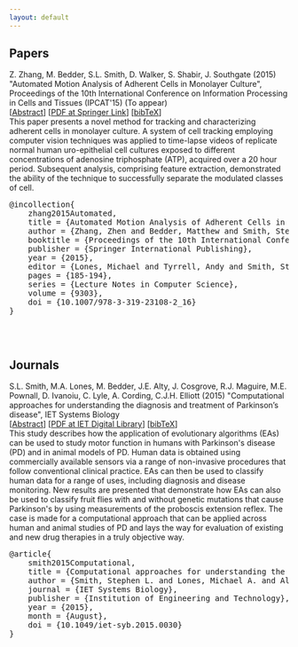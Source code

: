 ```yaml
---
layout: default
---
```


## Papers

<div class="publication" id="zhang2015automated">
	<span class="authors">Z. Zhang, M. Bedder, S.L. Smith, D. Walker, S. Shabir, J. Southgate</span>
	<span class="year">(2015)</span>
	<span class="title">"Automated Motion Analysis of Adherent Cells in Monolayer Culture"</span>,
	<span class="location">Proceedings of the 10th International Conference on Information Processing in Cells and Tissues (IPCAT'15)</span>
	<span class="notes">(To appear)</span>
	<div class="links">
		<span class="links_abstract">[<a href="#zhang2015automated_abstract" class="reveal" rel="zhang2015automated_abstract">Abstract</a>]</span>
		<span class="links_pdf">[<a href="http://link.springer.com/chapter/10.1007/978-3-319-23108-2_16">PDF at Springer Link</a>]</span>
		<span class="links_bibtex">[<a href="#zhang2015automated_bibtex" class="reveal" rel="zhang2015automated_bibtex">bibTeX</a>]</span>
	</div>
	<div class="abstract" id="zhang2015automated_abstract">
		This paper presents a novel method for tracking and characterizing adherent cells in monolayer culture. A system of cell tracking employing computer vision techniques was applied to time-lapse videos of replicate normal human uro-epithelial cell cultures exposed to different concentrations of adenosine triphosphate (ATP), acquired over a 20 hour period. Subsequent analysis, comprising feature extraction, demonstrated the ability of the technique to successfully separate the modulated classes of cell.
	</div>
	<pre class="bibtex" id="zhang2015automated_bibtex">
@incollection{
	zhang2015Automated,
	title = {Automated Motion Analysis of Adherent Cells in Monolayer Culture},
	author = {Zhang, Zhen and Bedder, Matthew and Smith, Stephen L. and Walker, Dawn and Shabir, Saqib and Southgate, Jennifer},
	booktitle = {Proceedings of the 10th International Conference on Information Processing in Cells and Tissues},
	publisher = {Springer International Publishing},
	year = {2015},
	editor = {Lones, Michael and Tyrrell, Andy and Smith, Stephen and Fogel, Gary},
	pages = {185-194},
	series = {Lecture Notes in Computer Science},
	volume = {9303},
	doi = {10.1007/978-3-319-23108-2_16}
}
	</pre>
</div>

<br/>

## Journals

<div class="publication" id="smith2015computational">
	<span class="authors">S.L. Smith, M.A. Lones, M. Bedder, J.E. Alty, J. Cosgrove, R.J. Maguire, M.E. Pownall, D. Ivanoiu, C. Lyle, A. Cording, C.J.H. Elliott</span>
	<span class="year">(2015)</span>
	<span class="title">"Computational approaches for understanding the diagnosis and treatment of Parkinson’s disease"</span>,
	<span class="location">IET Systems Biology</span>
	<span class="notes"></span>
	<div class="links">
		<span class="links_abstract">[<a href="#smith2015computational_abstract" class="reveal" rel="smith2015computational_abstract">Abstract</a>]</span>
		<span class="links_pdf">[<a href="http://digital-library.theiet.org/content/journals/10.1049/iet-syb.2015.0030">PDF at IET Digital Library</a>]</span>
		<span class="links_bibtex">[<a href="#smith2015computational_bibtex" class="reveal" rel="smith2015computational_bibtex">bibTeX</a>]</span>
	</div>
	<div class="abstract" id="smith2015computational_abstract">
		This study describes how the application of evolutionary algorithms (EAs) can be used to study motor function in humans with Parkinson's disease (PD) and in animal models of PD. Human data is obtained using commercially available sensors via a range of non-invasive procedures that follow conventional clinical practice. EAs can then be used to classify human data for a range of uses, including diagnosis and disease monitoring. New results are presented that demonstrate how EAs can also be used to classify fruit flies with and without genetic mutations that cause Parkinson's by using measurements of the proboscis extension reflex. The case is made for a computational approach that can be applied across human and animal studies of PD and lays the way for evaluation of existing and new drug therapies in a truly objective way.
	</div>
	<pre class="bibtex" id="smith2015computational_bibtex">
@article{
	smith2015Computational,
	title = {Computational approaches for understanding the diagnosis and treatment of Parkinson's disease},
	author = {Smith, Stephen L. and Lones, Michael A. and Alty, Jane E. and Cosgrove, Jeremy and Maguire, Richard J. and Pownall, Mary Elizabeth and Ivanoiu, Diana and Lyle, Camille and Cording, Amy and Elliott, Christopher J.H.},
	journal = {IET Systems Biology},
	publisher = {Institution of Engineering and Technology},
	year = {2015},
	month = {August},
	doi = {10.1049/iet-syb.2015.0030}
}
	</pre>
</div>


<script src="{{ site.baseurl }}/js/jquery.min.js"></script>
<script>
$('.links_abstract').show();
$('.links_bibtex').show();
$('.reveal').click(function() {
	var id = $(this).attr('rel');
	$('#' + id).slideToggle('slow');
});
</script>